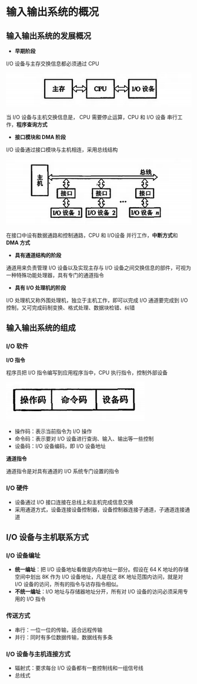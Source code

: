 # 输入输出系统的概况

## 输入输出系统的发展概况

* **早期阶段**

I/O 设备与主存交换信息都必须通过 CPU

![](../.gitbook/assets/shu-ru-shu-chu-xi-tong-de-fa-zhan-gai-kuang-.png)

当 I/O 设备与主机交换信息是， CPU 需要停止运算，CPU 和 I/O 设备 串行工作，**程序查询方式**　

* **接口模块和 DMA 阶段**

I/O 设备通过接口模块与主机相连，采用总线结构

![](../.gitbook/assets/jie-kou-mo-kuai-he-dma-jie-duan-.png)

在接口中设有数据通路和控制通路，CPU 和 I/O设备 并行工作，**中断方式**和 **DMA 方式**

* **具有通道结构的阶段**

通道用来负责管理 I/O 设备以及实现主存与 I/O 设备之间交换信息的部件，可视为一种特殊功能处理器，具有专门的通道指令

* **具有 I/O 处理机的阶段**

I/O 处理机又称外围处理机，独立于主机工作，即可以完成 I/O 通道要完成到 I/O 控制，又可完成码制变换、格式处理、数据块检错、纠错

## 输入输出系统的组成

### **I/O 软件**

**I/O 指令**

程序员把 I/O 指令编写到应用程序当中，CPU 执行指令，控制外部设备

![I/O &#x6307;&#x4EE4;&#x683C;&#x5F0F;](../.gitbook/assets/io-zhi-ling-ge-shi-.png)

* 操作码：表示当前指令为 I/O 操作
* 命令码：表示要对 I/O 设备进行查询、输入、输出等一些控制
* 设备码：I/O 设备编码，即 I/O 设备地址

**通道指令**

通道指令是对具有通道的 I/O 系统专门设置的指令

### I/O 硬件

* 设备通过 I/O 接口连接在总线上和主机完成信息交换
* 采用通道方式，设备连接设备控制器，设备控制器连接子通道，子通道连接通道

## I/O 设备与主机联系方式

### I/O 设备编址

* **统一编址**：把 I/O 设备地址看做是内存地址一部分。假设在 64 K 地址的存储空间中划出 8K 作为 I/O 设备地址，凡是在这 8K 地址范围内访问，就是对 I/O 设备的访问，所有的指令与访存指令相似。
* **不统一编址**：I/O 地址与存储器地址分开，所有对 I/O 设备的访问必须采用专用的 I/O 指令

### 传送方式

* 串行：一位一位的传输，适合远程传输
* 并行：同时有多位数据传输，数据线有多条

### I/O 设备与主机连接方式

* 辐射式：要求每台 I/O 设备都有一套控制线和一组信号线
* 总线式

